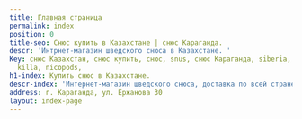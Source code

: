 ```yaml
---
title: Главная страница
permalink: index
position: 0
title-seo: Снюс купить в Казахстане | снюс Караганда.
descr: 'Интрнет-магазин шведского снюса в Казахстане. '
Key: снюс Казахстан, снюс купить, снюс, snus, снюс Караганда, siberia, odens, thunder,
  killa, nicopods,
h1-index: Купить снюс в Казахстане.
descr-index: 'Интернет-магазин шведского снюса, доставка по всей стране. '
address: г. Караганда, ул. Ержанова 30
layout: index-page
---
```


